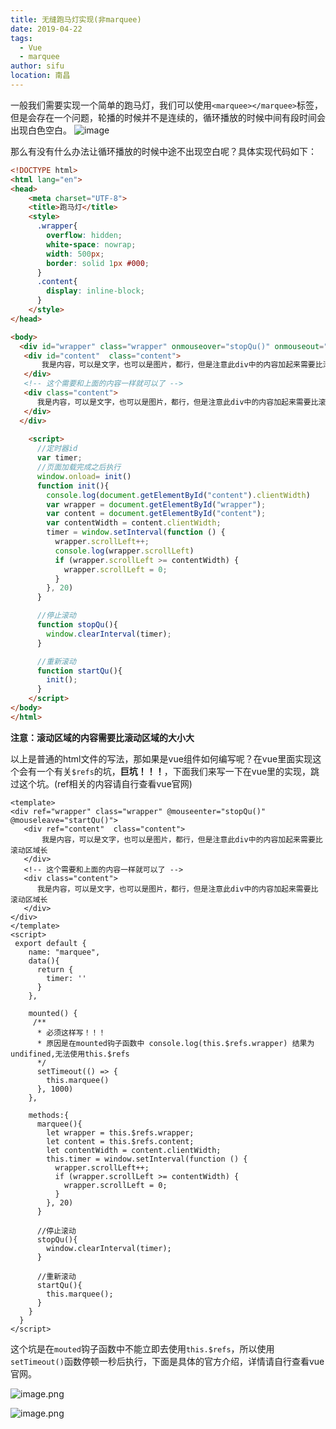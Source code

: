 ```yaml
---
title: 无缝跑马灯实现(非marquee)
date: 2019-04-22
tags: 
  - Vue
  - marquee
author: sifu
location: 南昌
---
```


  一般我们需要实现一个简单的跑马灯，我们可以使用`<marquee></marquee>`标签，但是会存在一个问题，轮播的时候并不是连续的，循环播放的时候中间有段时间会出现白色空白。
![image](http://upload-images.jianshu.io/upload_images/5011280-0f3147d3565283f9.gif?imageMogr2/auto-orient/strip)

那么有没有什么办法让循环播放的时候中途不出现空白呢？具体实现代码如下：

``` html
<!DOCTYPE html>
<html lang="en">
<head>
    <meta charset="UTF-8">
    <title>跑马灯</title>
    <style>
      .wrapper{
        overflow: hidden;
        white-space: nowrap;
        width: 500px;
        border: solid 1px #000;
      }
      .content{
        display: inline-block;
      }
    </style>
</head>

<body>
  <div id="wrapper" class="wrapper" onmouseover="stopQu()" onmouseout="startQu()">
   <div id="content"  class="content">
       我是内容，可以是文字，也可以是图片，都行，但是注意此div中的内容加起来需要比滚动区域长
   </div>
   <!-- 这个需要和上面的内容一样就可以了 -->
   <div class="content">
      我是内容，可以是文字，也可以是图片，都行，但是注意此div中的内容加起来需要比滚动区域长
   </div>
  </div>
  
    <script>
      //定时器id
      var timer;
      //页面加载完成之后执行
      window.onload= init()
      function init(){
        console.log(document.getElementById("content").clientWidth)
        var wrapper = document.getElementById("wrapper");
        var content = document.getElementById("content");
        var contentWidth = content.clientWidth;
        timer = window.setInterval(function () {
          wrapper.scrollLeft++;
          console.log(wrapper.scrollLeft)
          if (wrapper.scrollLeft >= contentWidth) {
            wrapper.scrollLeft = 0;
          }
        }, 20)
      }

      //停止滚动
      function stopQu(){
        window.clearInterval(timer);
      }

      //重新滚动
      function startQu(){
        init();
      }
    </script>
</body>
</html>
```
**注意：滚动区域的内容需要比滚动区域的大小大**

以上是普通的html文件的写法，那如果是vue组件如何编写呢？在vue里面实现这个会有一个有关`$refs`的坑，**巨坑！！！**，下面我们来写一下在vue里的实现，跳过这个坑。(ref相关的内容请自行查看vue官网)
``` vue
<template>
<div ref="wrapper" class="wrapper" @mouseenter="stopQu()" @mouseleave="startQu()">
   <div ref="content"  class="content">
       我是内容，可以是文字，也可以是图片，都行，但是注意此div中的内容加起来需要比滚动区域长
   </div>
   <!-- 这个需要和上面的内容一样就可以了 -->
   <div class="content">
      我是内容，可以是文字，也可以是图片，都行，但是注意此div中的内容加起来需要比滚动区域长
   </div>
</div>
</template>
<script>
 export default {
    name: "marquee",
    data(){
      return {
        timer: ''
      }
    },

    mounted() {
     /**
      * 必须这样写！！！
      * 原因是在mounted钩子函数中 console.log(this.$refs.wrapper) 结果为undifined,无法使用this.$refs
      */
      setTimeout(() => {
        this.marquee()
      }, 1000)
    },

    methods:{
      marquee(){
        let wrapper = this.$refs.wrapper;
        let content = this.$refs.content;
        let contentWidth = content.clientWidth;
        this.timer = window.setInterval(function () {
          wrapper.scrollLeft++;
          if (wrapper.scrollLeft >= contentWidth) {
            wrapper.scrollLeft = 0;
          }
        }, 20)
      }

      //停止滚动
      stopQu(){
        window.clearInterval(timer);
      }

      //重新滚动
      startQu(){
        this.marquee();
      }
    }
  }
</script>
```
这个坑是在`mouted`钩子函数中不能立即去使用`this.$refs`，所以使用`setTimeout()`函数停顿一秒后执行，下面是具体的官方介绍，详情请自行查看vue官网。

![image.png](https://upload-images.jianshu.io/upload_images/5011280-a7590d50ece3f352.png?imageMogr2/auto-orient/strip%7CimageView2/2/w/1240)


![image.png](https://upload-images.jianshu.io/upload_images/5011280-4d78fa70cecc6485.png?imageMogr2/auto-orient/strip%7CimageView2/2/w/1240)

<Vssue :title="$title" />
